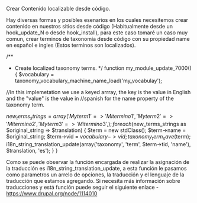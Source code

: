 Crear Contenido localizable desde código.

Hay diversas formas y posibles esenarios en los cuales necesitemos crear contenido en nuestros sitios desde código (Habitualmente desde un hook_update_N o desde hook_install), para este caso tomaré un caso muy comun, crear terminos de taxonomía desde código con su propiedad name en español e ingles (Estos terminos son localizados).

/**
 * Create localized taxonomy terms.
 */
function my_module_update_7000() {
  $vocabulary = taxonomy_vocabulary_machine_name_load('my_vocabulay');
  
  //In this implemetation we use a keyed arrray, the key is the value in English and the "value" is the value in
  //spanish for the name property of the taxonomy term.
  
  $new_terms_strings = array(
    'My term 1' => 'Mi termino 1',
    'My term 2' => 'Mi termino 2',
    'My term 3' => 'Mi termino 3',
  );
  foreach($new_terms_strings as $original_string => $translation) {
    $term = new stdClass();
    $term->name = $original_string;
    $term->vid = $vocabulary->vid;
    taxonomy_term_save($term);
    i18n_string_translation_update(array('taxonomy', 'term', $term->tid, 'name'), $translation, 'es');
  }
}

Como se puede observar la función encargada de realizar la asignación de la traducción es i18n_string_translation_update, a esta función le pasamos como parametros un arrelo de opciones, la traducción y el lenguaje de la traducción que estamos agregando.
Si necesita más información sobre traducciones y está función puede seguir el siguiente enlace - https://www.drupal.org/node/1114010
 

